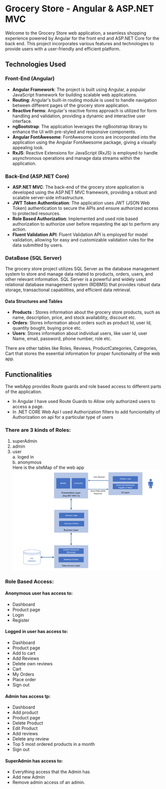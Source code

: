 
# Grocery Store - Angular & ASP.NET MVC

Welcome to the Grocery Store web application, a seamless shopping experience powered by Angular for the front end and ASP.NET Core for the back end. This project incorporates various features and technologies to provide users with a user-friendly and efficient platform.

## Technologies Used
### Front-End (Angular)
* **Angular Framework**: The project is built using Angular, a popular JavaScript framework for building scalable web applications.
* **Routing**: Angular's built-in routing module is used to handle navigation between different pages of the grocery store application.
* **Reactive Forms**: Angular's reactive forms approach is utilized for form handling and validation, providing a dynamic and interactive user interface.
* **ngBootstrap**: The application leverages the ngBootstrap library to enhance the UI with pre-styled and responsive components.
* **Angular FontAwesome**: FontAwesome icons are incorporated into the application using the Angular FontAwesome package, giving a visually appealing look.
* **RxJS**: Reactive Extensions for JavaScript (RxJS) is employed to handle asynchronous operations and manage data streams within the application.

### Back-End (ASP.NET Core)
* **ASP.NET MVC**: The back-end of the grocery store application is developed using the ASP.NET MVC framework, providing a robust and scalable server-side infrastructure.
* **JWT Token Authentication**: The application uses JWT (JSON Web Token) authentication to secure the APIs and ensure authorized access to protected resources.
* **Role Based Authorization**: Implemented and used role based authorization to authorize user before requesting the api to perform any action.
* **Fluent Validation API**: Fluent Validation API is employed for model validation, allowing for easy and customizable validation rules for the data submitted by users.

### DataBase (SQL Server)
The grocery store project utilizes SQL Server as the database management system to store and manage data related to products, orders, users, and other relevant information. SQL Server is a powerful and widely used relational database management system (RDBMS) that provides robust data storage, transactional capabilities, and efficient data retrieval.

#### Data Structures and Tables
* **Products** : Stores information about the grocery store products, such as name, description, price, and stock availability, discount etc.
* **Orders**: Stores information about orders such as product Id, user Id, quantity bought, buying price etc.
* **Users**: Stores information about individual users, like user Id, user Name, email, password, phone number, role etc.

There are other tables like Roles, Reviews, ProductCategories, Categories, Cart that stores the eseential information for proper functionality of the web app.

## Functionalities
The webApp provides Route guards and role based access to different parts of the application. 
* In Angular I have used Route Guards to Allow only authorized users to access a page.
* In .NET CORE Web Api I used Authorization filters to add funciontality of Authorization on api for a particular type of users
### There are 3 kinds of Roles:
1. superAdmin
2. admin
3. user\
    a. loged in \
    b. anonymous\
Here is the siteMap of the web app
![alt text](image.png)

### Role Based Access:

#### Anonymous user has access to:

- Dashboard
- Product page
- Login
- Register

#### Logged in user has access to:

- Dashboard
- Product page
- Add to cart
- Add Reviews
- Delete own reviews
- Cart
- My Orders
- Place order
- Sign out

#### Admin has access tp:

- Dashboard
- Add product
- Product page
- Delete Product
- Edit Product
- Add reviews
- Delete any review
- Top 5 most ordered products in a month
- Sign out

#### SuperAdmin has access to:

- Everything access that the Admin has
- Add new Admin
- Remove admin access of an admin.